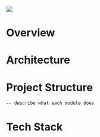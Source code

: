 ![](https://github.com/abdulwahabO/covid19-terms-analytics/workflows/build-test/badge.svg)

# Overview

# Architecture

# Project Structure
    -- describe what each module does
    
# Tech Stack
